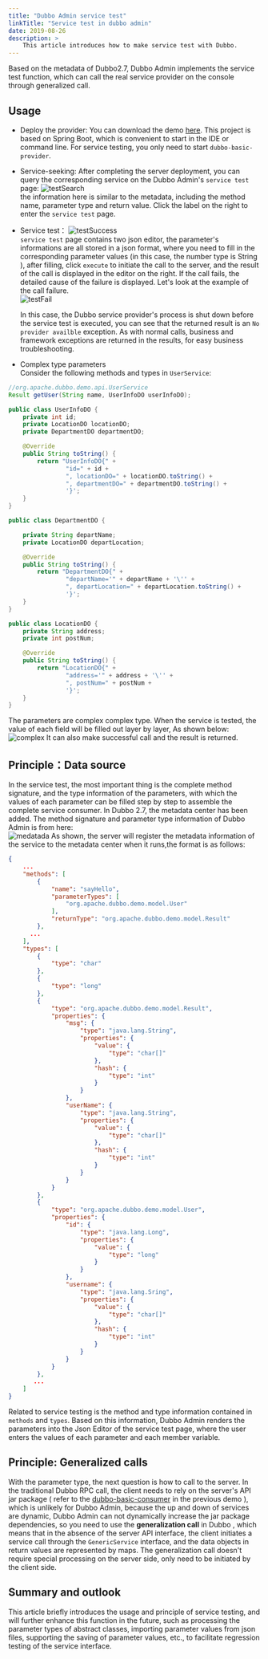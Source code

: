 ```yaml
---
title: "Dubbo Admin service test"
linkTitle: "Service test in dubbo admin"
date: 2019-08-26
description: >
    This article introduces how to make service test with Dubbo.
---
```


Based on the metadata of Dubbo2.7, Dubbo Admin implements the service test function, which can call the real service provider on the console through generalized call.

## Usage
* Deploy the provider: You can download the demo [here](https://github.com/nzomkxia/dubbo-demo). This project is based on Spring Boot, which is convenient to start in the IDE or command line. For service testing, you only need to start  `dubbo-basic-provider`.

* Service-seeking: After completing the server deployment, you can query the corresponding service on the Dubbo Admin's `service test` page: 
  ![testSearch](/imgs/blog/admin/testSearch.jpg)  
  the information here is similar to the metadata, including the method name, parameter type and return value. Click the label on the right to enter the `service test` page.

* Service test：
  ![testSuccess](/imgs/blog/admin/testSuccess.jpg)  
  `service test` page contains two json editor, the parameter's informations are all stored in a json format, where you need to fill in the corresponding parameter values (in this case, the number type is String ), after filling, click `execute` to initiate the call to the server, and the result of the call is displayed in the editor on the right. If the call fails, the detailed cause of the failure is displayed. Let's look at the example of the call failure.   
  ![testFail](/imgs/blog/admin/testFail.jpg)

  In this case, the Dubbo service provider's process is shut down before the service test is executed, you can see that the returned result is an `No provider availble` exception. As with normal calls, business and framework exceptions are returned in the results, for easy business troubleshooting.

* Complex type parameters    
Consider the following methods and types in `UserService`:
```java
//org.apache.dubbo.demo.api.UserService
Result getUser(String name, UserInfoDO userInfoDO);
```
```java
public class UserInfoDO {
    private int id;
    private LocationDO locationDO;
    private DepartmentDO departmentDO;

    @Override
    public String toString() {
        return "UserInfoDO{" +
                "id=" + id +
                ", locationDO=" + locationDO.toString() +
                ", departmentDO=" + departmentDO.toString() +
                '}';
    }
}
```

```java
public class DepartmentDO {

    private String departName;
    private LocationDO departLocation;

    @Override
    public String toString() {
        return "DepartmentDO{" +
                "departName='" + departName + '\'' +
                ", departLocation=" + departLocation.toString() +
                '}';
    }
}
```

```java
public class LocationDO {
    private String address;
    private int postNum;

    @Override
    public String toString() {
        return "LocationDO{" +
                "address='" + address + '\'' +
                ", postNum=" + postNum +
                '}';
    }
}
```
The parameters are complex complex type. When the service is tested, the value of each field will be filled out layer by layer, As shown below:  
![complex](/imgs/blog/admin/complex.jpg)
It can also make successful call and the result is returned.

## Principle：Data source 

In the service test, the most important thing is the complete method signature, and the type information of the parameters, with which the values of each parameter can be filled step by step to assemble the complete service consumer. In Dubbo 2.7, the metadata center has been added. The method signature and parameter type information of Dubbo Admin is from here:   
![medatada](/imgs/blog/admin/metadata.png)
As shown, the server will register the metadata information of the service to the metadata center when it runs,the format is as follows: 

```json
{
    ...
    "methods": [
        {
            "name": "sayHello",
            "parameterTypes": [
                "org.apache.dubbo.demo.model.User"
            ],
            "returnType": "org.apache.dubbo.demo.model.Result"
        },
      ...
    ],
    "types": [
        {
            "type": "char"
        },
        {
            "type": "long"
        },
        {
            "type": "org.apache.dubbo.demo.model.Result",
            "properties": {
                "msg": {
                    "type": "java.lang.String",
                    "properties": {
                        "value": {
                            "type": "char[]"
                        },
                        "hash": {
                            "type": "int"
                        }
                    }
                },
                "userName": {
                    "type": "java.lang.String",
                    "properties": {
                        "value": {
                            "type": "char[]"
                        },
                        "hash": {
                            "type": "int"
                        }
                    }
                }
            }
        },
        {
            "type": "org.apache.dubbo.demo.model.User",
            "properties": {
                "id": {
                    "type": "java.lang.Long",
                    "properties": {
                        "value": {
                            "type": "long"
                        }
                    }
                },
                "username": {
                    "type": "java.lang.Sring",
                    "properties": {
                        "value": {
                            "type": "char[]"
                        },
                        "hash": {
                            "type": "int"
                        }
                    }
                }
            }
        },
       ...
    ]
}
```
Related to service testing is the method and type information contained in `methods` and `types`. Based on this information, Dubbo Admin renders the parameters into the Json Editor of the service test page, where the user enters the values of each parameter and each member variable.

## Principle: Generalized calls

With the parameter type, the next question is how to call to the server. In the traditional Dubbo RPC call, the client needs to rely on the server's API jar package ( refer to the [dubbo-basic-consumer](https://github.com/nzomkxia/dubbo-demo/tree/master/dubbo-basic-consumer) in the previous demo ), which is unlikely for Dubbo Admin, because the up and down of services are dynamic, Dubbo Admin can not dynamically increase the jar package dependencies, so you need to use the **generalization call** in Dubbo , which means that in the absence of the server API interface, the client initiates a service call through the  `GenericService` interface, and the data objects in return values are represented by maps. The generalization call doesn't require special processing on the server side, only need to be initiated by the client side.

## Summary and outlook  

This article briefly introduces the usage and principle of service testing, and will further enhance this function in the future, such as processing the parameter types of abstract classes, importing parameter values from json files, supporting the saving of parameter values, etc., to facilitate regression testing of the service interface.